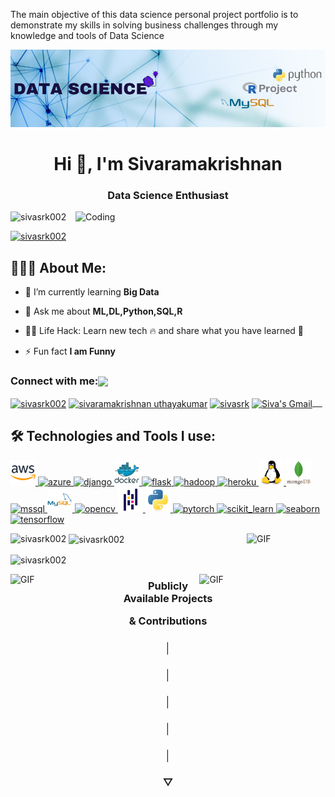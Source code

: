 The main objective of this data science personal project portfolio is to demonstrate my skills in solving business challenges through my knowledge and tools of Data Science

<p align="center">
  <img src="banner.png" >
</p>

<h1 align="center">Hi 👋, I'm Sivaramakrishnan</h1>
<h3 align="center">Data Science Enthusiast</h3>
<img align="right" alt="Coding" width="400" src="https://cdn.dribbble.com/users/1162077/screenshots/3848914/programmer.gif">

<p align="left"> <img src="https://komarev.com/ghpvc/?username=sivasrk002&label=Profile%20views&color=0e75b6&style=flat" alt="sivasrk002" /> </p>

<p align="left"> <a href="https://twitter.com/sivasrk002" target="blank"><img src="https://img.shields.io/twitter/follow/sivasrk002?logo=twitter&style=for-the-badge" alt="sivasrk002" /></a> </p>

## 👨🏻‍💻 About Me:

- 🌱 I’m currently learning **Big Data**

- 💬 Ask me about **ML,DL,Python,SQL,R**

- 👨‍💻 Life Hack: Learn new tech :fire: and share what you have learned :tada:

- ⚡ Fun fact **I am Funny**

<h3 align="left">Connect with me:<img align="center" src="https://github.com/rajput2107/rajput2107/blob/master/Assets/Handshake.gif" height="33px" /></h3>
<p align="left">
<a href="https://twitter.com/sivasrk002" target="blank"><img align="center" src="https://raw.githubusercontent.com/rahuldkjain/github-profile-readme-generator/master/src/images/icons/Social/twitter.svg" alt="sivasrk002" height="30" width="40" /></a>
<a href="https://www.linkedin.com/in/sivaramakrishnan-uthayakumar-1701121a4" target="blank"><img align="center" src="https://raw.githubusercontent.com/rahuldkjain/github-profile-readme-generator/master/src/images/icons/Social/linked-in-alt.svg" alt="sivaramakrishnan uthayakumar" height="30" width="40" /></a>
<a href="https://kaggle.com/sivasrk" target="blank"><img align="center" src="https://raw.githubusercontent.com/rahuldkjain/github-profile-readme-generator/master/src/images/icons/Social/kaggle.svg" alt="sivasrk" height="30" width="40" /></a>
<a href="mailto:sivasrk002@gmail.com" target="blank">
  <img align="center" alt="Siva's Gmail" width="30px" src="https://www.vectorlogo.zone/logos/gmail/gmail-icon.svg" /> &nbsp; &nbsp;
 </a>

## 🛠️ Technologies and Tools I use:

<p>
<p align="left"> <a href="https://aws.amazon.com" target="_blank" rel="noreferrer"> <img src="https://raw.githubusercontent.com/devicons/devicon/master/icons/amazonwebservices/amazonwebservices-original-wordmark.svg" alt="aws" width="40" height="40"/> </a> <a href="https://azure.microsoft.com/en-in/" target="_blank" rel="noreferrer"> <img src="https://www.vectorlogo.zone/logos/microsoft_azure/microsoft_azure-icon.svg" alt="azure" width="40" height="40"/> </a> <a href="https://www.djangoproject.com/" target="_blank" rel="noreferrer"> <img src="https://cdn.worldvectorlogo.com/logos/django.svg" alt="django" width="40" height="40"/> </a> <a href="https://www.docker.com/" target="_blank" rel="noreferrer"> <img src="https://raw.githubusercontent.com/devicons/devicon/master/icons/docker/docker-original-wordmark.svg" alt="docker" width="40" height="40"/> </a> <a href="https://flask.palletsprojects.com/" target="_blank" rel="noreferrer"> <img src="https://www.vectorlogo.zone/logos/pocoo_flask/pocoo_flask-icon.svg" alt="flask" width="40" height="40"/> </a> <a href="https://hadoop.apache.org/" target="_blank" rel="noreferrer"> <img src="https://www.vectorlogo.zone/logos/apache_hadoop/apache_hadoop-icon.svg" alt="hadoop" width="40" height="40"/> </a> <a href="https://heroku.com" target="_blank" rel="noreferrer"> <img src="https://www.vectorlogo.zone/logos/heroku/heroku-icon.svg" alt="heroku" width="40" height="40"/> </a> <a href="https://www.linux.org/" target="_blank" rel="noreferrer"> <img src="https://raw.githubusercontent.com/devicons/devicon/master/icons/linux/linux-original.svg" alt="linux" width="40" height="40"/> </a> <a href="https://www.mongodb.com/" target="_blank" rel="noreferrer"> <img src="https://raw.githubusercontent.com/devicons/devicon/master/icons/mongodb/mongodb-original-wordmark.svg" alt="mongodb" width="40" height="40"/> </a> <a href="https://www.microsoft.com/en-us/sql-server" target="_blank" rel="noreferrer"> <img src="https://www.svgrepo.com/show/303229/microsoft-sql-server-logo.svg" alt="mssql" width="40" height="40"/> </a> <a href="https://www.mysql.com/" target="_blank" rel="noreferrer"> <img src="https://raw.githubusercontent.com/devicons/devicon/master/icons/mysql/mysql-original-wordmark.svg" alt="mysql" width="40" height="40"/> </a> <a href="https://opencv.org/" target="_blank" rel="noreferrer"> <img src="https://www.vectorlogo.zone/logos/opencv/opencv-icon.svg" alt="opencv" width="40" height="40"/> </a> <a href="https://pandas.pydata.org/" target="_blank" rel="noreferrer"> <img src="https://raw.githubusercontent.com/devicons/devicon/2ae2a900d2f041da66e950e4d48052658d850630/icons/pandas/pandas-original.svg" alt="pandas" width="40" height="40"/> </a> <a href="https://www.python.org" target="_blank" rel="noreferrer"> <img src="https://raw.githubusercontent.com/devicons/devicon/master/icons/python/python-original.svg" alt="python" width="40" height="40"/> </a> <a href="https://pytorch.org/" target="_blank" rel="noreferrer"> <img src="https://www.vectorlogo.zone/logos/pytorch/pytorch-icon.svg" alt="pytorch" width="40" height="40"/> </a> <a href="https://scikit-learn.org/" target="_blank" rel="noreferrer"> <img src="https://upload.wikimedia.org/wikipedia/commons/0/05/Scikit_learn_logo_small.svg" alt="scikit_learn" width="40" height="40"/> </a> <a href="https://seaborn.pydata.org/" target="_blank" rel="noreferrer"> <img src="https://seaborn.pydata.org/_images/logo-mark-lightbg.svg" alt="seaborn" width="40" height="40"/> </a> <a href="https://www.tensorflow.org" target="_blank" rel="noreferrer"> <img src="https://www.vectorlogo.zone/logos/tensorflow/tensorflow-icon.svg" alt="tensorflow" width="40" height="40"/> </a> </p>

</p>

<img align="right" alt="GIF" width="25%" src="https://media.giphy.com/media/5xtDarKIen78OlWQzDy/giphy.gif" /> 

<p>

<p><img align="left" src="https://github-readme-stats.vercel.app/api/top-langs?username=sivasrk002&show_icons=true&locale=en&layout=compact" alt="sivasrk002" /></p>

<p>&nbsp;<img align="center" src="https://github-readme-stats.vercel.app/api?username=sivasrk002&show_icons=true&locale=en" alt="sivasrk002" /></p>

<p><img align="center" src="https://github-readme-streak-stats.herokuapp.com/?user=sivasrk002&" alt="sivasrk002" /></p>

<p>
  
  <img align="right" alt="GIF" width="40%" src="https://media.giphy.com/media/3oEduRioi6lvTNmZKE/giphy.gif" />
  <img align="left" alt="GIF" width="40%" src="https://media.giphy.com/media/3oEduRioi6lvTNmZKE/giphy.gif" /> 

<h3 align="center">
<p>Publicly Available Projects
<p>& Contributions
</h3>
<h3 align="center">
<p> │                       
</h3>
<h3 align="center">
<p> │                     
</h3>
<h3 align="center">
<p> │                       
</h3>
<h3 align="center">
<p> │                       
</h3>
<h3 align="center">
<p> │                    
</h3>
<h3 align="center">
<p> ▽                   
</h3>
